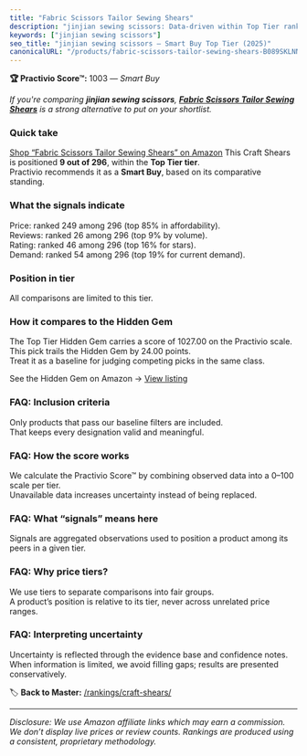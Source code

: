 ```yaml
---
title: "Fabric Scissors Tailor Sewing Shears"
description: "jinjian sewing scissors: Data-driven within Top Tier ranking using the Practivio Score™. Positioned by quality, value, demand, findability, momentum."
keywords: ["jinjian sewing scissors"]
seo_title: "jinjian sewing scissors — Smart Buy Top Tier (2025)"
canonicalURL: "/products/fabric-scissors-tailor-sewing-shears-B089SKLNN4/"
---
```


**🏆 Practivio Score™:** 1003 — _Smart Buy_


*If you're comparing **jinjian sewing scissors**, **[Fabric Scissors Tailor Sewing Shears](https://www.amazon.com/dp/B089SKLNN4?tag=practivio-20)** is a strong alternative to put on your shortlist.*
### Quick take
[Shop “Fabric Scissors Tailor Sewing Shears” on Amazon](https://www.amazon.com/dp/B089SKLNN4?tag=practivio-20)
This Craft Shears is positioned **9 out of 296**, within the **Top Tier tier**.  
Practivio recommends it as a **Smart Buy**, based on its comparative standing.

### What the signals indicate
Price: ranked 249 among 296 (top 85% in affordability).  
Reviews: ranked 26 among 296 (top 9% by volume).  
Rating: ranked 46 among 296 (top 16% for stars).  
Demand: ranked 54 among 296 (top 19% for current demand).

### Position in tier
All comparisons are limited to this tier.

### How it compares to the Hidden Gem
The Top Tier Hidden Gem carries a score of 1027.00 on the Practivio scale.  
This pick trails the Hidden Gem by 24.00 points.  
Treat it as a baseline for judging competing picks in the same class.  

See the Hidden Gem on Amazon → [View listing](https://www.amazon.com/dp/B07SFTHVBV?tag=practivio-20)

### FAQ: Inclusion criteria
Only products that pass our baseline filters are included.  
That keeps every designation valid and meaningful.

### FAQ: How the score works
We calculate the Practivio Score™ by combining observed data into a 0–100 scale per tier.  
Unavailable data increases uncertainty instead of being replaced.

### FAQ: What “signals” means here
Signals are aggregated observations used to position a product among its peers in a given tier.

### FAQ: Why price tiers?
We use tiers to separate comparisons into fair groups.  
A product’s position is relative to its tier, never across unrelated price ranges.

### FAQ: Interpreting uncertainty
Uncertainty is reflected through the evidence base and confidence notes.  
When information is limited, we avoid filling gaps; results are presented conservatively.


🏷️ **Back to Master:** [/rankings/craft-shears/](/rankings/craft-shears/)

---
_Disclosure: We use Amazon affiliate links which may earn a commission. We don’t display live prices or review counts. Rankings are produced using a consistent, proprietary methodology._
